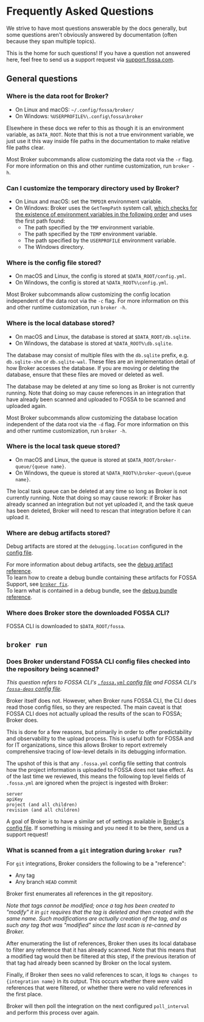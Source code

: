 
# Frequently Asked Questions

We strive to have most questions answerable by the docs generally, but some questions
aren't obviously answered by documentation (often because they span multiple topics).

This is the home for such questions! If you have a question not answered here,
feel free to send us a support request via [support.fossa.com](https://support.fossa.com).

## General questions

### Where is the data root for Broker?

- On Linux and macOS: `~/.config/fossa/broker/`
- On Windows: `%USERPROFILE%\.config\fossa\broker`

Elsewhere in these docs we refer to this as though it is an environment variable, as `DATA_ROOT`.
Note that this is not a true environment variable, we just use it this way inside file paths in the documentation
to make relative file paths clear.

Most Broker subcommands allow customizing the data root via the `-r` flag.
For more information on this and other runtime customization, run `broker -h`.

### Can I customize the temporary directory used by Broker?

- On Linux and macOS: set the `TMPDIR` environment variable.
- On Windows: Broker uses the `GetTempPath` system call,
  [which checks for the existence of environment variables in the following order](https://learn.microsoft.com/en-us/windows/win32/api/fileapi/nf-fileapi-gettemppath2a#remarks)
  and uses the first path found:
  - The path specified by the `TMP` environment variable.
  - The path specified by the `TEMP` environment variable.
  - The path specified by the `USERPROFILE` environment variable.
  - The Windows directory.

### Where is the config file stored?

- On macOS and Linux, the config is stored at `$DATA_ROOT/config.yml`.
- On Windows, the config is stored at `%DATA_ROOT%\config.yml`.

Most Broker subcommands allow customizing the config location independent of the data root via the `-c` flag.
For more information on this and other runtime customization, run `broker -h`.

### Where is the local database stored?

- On macOS and Linux, the database is stored at `$DATA_ROOT/db.sqlite`.
- On Windows, the database is stored at `%DATA_ROOT%\db.sqlite`.

The database may consist of multiple files with the `db.sqlite` prefix, e.g. `db.sqlite-shm` or `db.sqlite-wal`.
These files are an implementation detail of how Broker accesses the database. 
If you are moving or deleting the database, ensure that these files are moved or deleted as well.

The database may be deleted at any time so long as Broker is not currently running.
Note that doing so may cause references in an integration that have already been scanned and uploaded to FOSSA
to be scanned and uploaded again.

Most Broker subcommands allow customizing the database location independent of the data root via the `-d` flag.
For more information on this and other runtime customization, run `broker -h`.

### Where is the local task queue stored?

- On macOS and Linux, the queue is stored at `$DATA_ROOT/broker-queue/{queue name}`.
- On Windows, the queue is stored at `%DATA_ROOT%\broker-queue\{queue name}`.

The local task queue can be deleted at any time so long as Broker is not currently running.
Note that doing so may cause rework: if Broker has already scanned an integration but not yet uploaded it, 
and the task queue has been deleted, Broker will need to rescan that integration before it can upload it.

### Where are debug artifacts stored?

Debug artifacts are stored at the `debugging.location` configured in the [config file](./config.md#debugging).

For more information about debug artifacts, see the [debug artifact reference](./debug-artifacts.md).<br>
To learn how to create a debug bundle containing these artifacts for FOSSA Support, see [`broker fix`](../subcommands/fix.md).<br>
To learn what is contained in a debug bundle, see the [debug bundle reference](./debug-bundle.md).

### Where does Broker store the downloaded FOSSA CLI?

FOSSA CLI is downloaded to `$DATA_ROOT/fossa`.

## `broker run`

### Does Broker understand FOSSA CLI config files checked into the repository being scanned?

_This question refers to FOSSA CLI's [`.fossa.yml` config file](https://github.com/fossas/fossa-cli/blob/master/docs/references/files/fossa-yml.md)_
_and FOSSA CLI's [`fossa-deps` config file](https://github.com/fossas/fossa-cli/blob/master/docs/references/files/fossa-deps.md)._

Broker itself does not. However, when Broker runs FOSSA CLI, the CLI does read those config files, so they are respected.
The main caveat is that FOSSA CLI does not actually upload the results of the scan to FOSSA; Broker does.

This is done for a few reasons, but primarily in order to offer predictability and observability to the upload process.
This is useful both for FOSSA and for IT organizations, since this allows Broker to report extremely comprehensive tracing of low-level details
in its debugging information.

The upshot of this is that any `.fossa.yml` config file setting that controls how the project information is uploaded to FOSSA
does not take effect. As of the last time we reviewed, this means the following top level fields of `.fossa.yml` are ignored
when the project is ingested with Broker:

```
server
apiKey
project (and all children)
revision (and all children)
```

A goal of Broker is to have a similar set of settings available in [Broker's config file](./config.md).
If something is missing and you need it to be there, send us a support request!

### What is scanned from a `git` integration during `broker run`?

For `git` integrations, Broker considers the following to be a "reference":

- Any tag
- Any branch `HEAD` commit

Broker first enumerates all references in the git repository.

_Note that tags cannot be modified; once a tag has been created to "modify" it in `git` requires that the tag is_
_deleted and then created with the same name. Such modifications are actually creation of the tag,_
_and as such any tag that was "modified" since the last scan is re-canned by Broker._

After enumerating the list of references, Broker then uses its local database to filter any reference that it has already scanned.
Note that this means that a modified tag would then be filtered at this step,
if the previous iteration of that tag had already been scanned by Broker on the local system.

Finally, if Broker then sees no valid references to scan, it logs `No changes to {integration name}` in its output.
This occurs whether there _were_ valid references that were filtered, or whether there were no valid references in the first place.

Broker will then poll the integration on the next configured `poll_interval` and perform this process over again.
